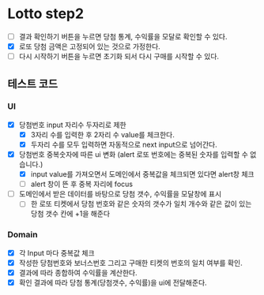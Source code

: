 # Lotto step2

- [ ] 결과 확인하기 버튼을 누르면 당첨 통계, 수익률을 모달로 확인할 수 있다.
- [x] 로또 당첨 금액은 고정되어 있는 것으로 가정한다.
- [ ] 다시 시작하기 버튼을 누르면 초기화 되서 다시 구매를 시작할 수 있다.

## 테스트 코드

### UI

- [x] 당첨번호 input 자리수 두자리로 제한
  - [x] 3자리 수를 입력한 후 2자리 수 value를 체크한다.
  - [x] 두자리 수를 모두 입력하면 자동적으로 next input으로 넘어간다.
- [x] 당첨번호 중복숫자에 따른 ui 변화 (alert 로또 번호에는 중복된 숫자를 입력할 수 없습니다.)
  - [x] input value를 가져오면서 도메인에서 중복값을 체크되면 있다면 alert창 체크
  - [ ] alert 창이 뜬 후 중복 자리에 focus
- [ ] 도메인에서 받은 데이터를 바탕으로 당첨 갯수, 수익률을 모달창에 표시
  - [ ] 한 로또 티켓에서 당첨 번호와 같은 숫자의 갯수가 일치 개수와 같은 값이 있는 당첨 갯수 칸에 +1을 해준다

### Domain

- [x] 각 Input 마다 중복값 체크
- [x] 작성한 당첨번호와 보너스번호 그리고 구매한 티켓의 번호의 일치 여부를 확인.
- [x] 결과에 따라 종합하여 수익률을 계산한다.
- [x] 확인 결과에 따라 당첨 통계(당첨갯수, 수익률)을 ui에 전달해준다.
